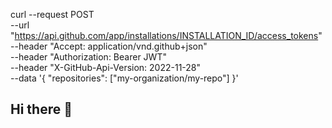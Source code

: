 curl --request POST \
--url "https://api.github.com/app/installations/INSTALLATION_ID/access_tokens" \
--header "Accept: application/vnd.github+json" \
--header "Authorization: Bearer JWT" \
--header "X-GitHub-Api-Version: 2022-11-28" \
--data '{ "repositories": ["my-organization/my-repo"] }'
## Hi there 👋

<!--
**JSTONE1111/JSTONE1111** is a ✨ _special_ ✨ repository because its `README.md` (this file) appears on your GitHub profile.

Here are some ideas to get you started:

- 🔭 I’m currently working on ...blockchains
- 🌱 I’m currently learning ...portfolio
- 👯 I’m looking to collaborate on ...anybody
- 🤔 I’m looking for help with ...everything
- 💬 Ask me about ...
- 📫 How to reach me: ...804 921 7742
- 😄 Pronouns: ...
- ⚡ Fun fact: ...
-->
